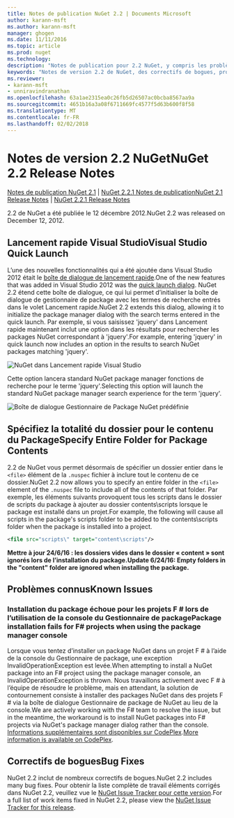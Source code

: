 ```yaml
---
title: Notes de publication NuGet 2.2 | Documents Microsoft
author: karann-msft
ms.author: karann-msft
manager: ghogen
ms.date: 11/11/2016
ms.topic: article
ms.prod: nuget
ms.technology: 
description: "Notes de publication pour 2.2 NuGet, y compris les problèmes connus, les correctifs de bogues, les fonctionnalités ajoutées et dcr."
keywords: "Notes de version 2.2 de NuGet, des correctifs de bogues, problèmes connus, ajouté des fonctionnalités, DCR"
ms.reviewer:
- karann-msft
- unniravindranathan
ms.openlocfilehash: 63a1ae2315ea0c26fb5d26507ac0bcba8567aa9a
ms.sourcegitcommit: 4651b16a3a08f6711669fc4577f5d63b600f8f58
ms.translationtype: MT
ms.contentlocale: fr-FR
ms.lasthandoff: 02/02/2018
---
```

# <a name="nuget-22-release-notes"></a><span data-ttu-id="db798-104">Notes de version 2.2 NuGet</span><span class="sxs-lookup"><span data-stu-id="db798-104">NuGet 2.2 Release Notes</span></span>

<span data-ttu-id="db798-105">[Notes de publication NuGet 2.1](../release-notes/nuget-2.1.md) | [NuGet 2.2.1 Notes de publication](../release-notes/nuget-2.2.1.md)</span><span class="sxs-lookup"><span data-stu-id="db798-105">[NuGet 2.1 Release Notes](../release-notes/nuget-2.1.md) | [NuGet 2.2.1 Release Notes](../release-notes/nuget-2.2.1.md)</span></span>

<span data-ttu-id="db798-106">2.2 de NuGet a été publiée le 12 décembre 2012.</span><span class="sxs-lookup"><span data-stu-id="db798-106">NuGet 2.2 was released on December 12, 2012.</span></span>

## <a name="visual-studio-quick-launch"></a><span data-ttu-id="db798-107">Lancement rapide Visual Studio</span><span class="sxs-lookup"><span data-stu-id="db798-107">Visual Studio Quick Launch</span></span>
<span data-ttu-id="db798-108">L’une des nouvelles fonctionnalités qui a été ajoutée dans Visual Studio 2012 était le [boîte de dialogue de lancement rapide](/visualstudio/ide/reference/quick-launch-environment-options-dialog-box).</span><span class="sxs-lookup"><span data-stu-id="db798-108">One of the new features that was added in Visual Studio 2012 was the [quick launch dialog](/visualstudio/ide/reference/quick-launch-environment-options-dialog-box).</span></span> <span data-ttu-id="db798-109">NuGet 2.2 étend cette boîte de dialogue, ce qui lui permet d’initialiser la boîte de dialogue de gestionnaire de package avec les termes de recherche entrés dans le volet Lancement rapide.</span><span class="sxs-lookup"><span data-stu-id="db798-109">NuGet 2.2 extends this dialog, allowing it to initialize the package manager dialog with the search terms entered in the quick launch.</span></span> <span data-ttu-id="db798-110">Par exemple, si vous saisissez 'jquery' dans Lancement rapide maintenant inclut une option dans les résultats pour rechercher les packages NuGet correspondant à 'jquery'.</span><span class="sxs-lookup"><span data-stu-id="db798-110">For example, entering 'jquery' in quick launch now includes an option in the results to search NuGet packages matching 'jquery'.</span></span>

![NuGet dans Lancement rapide Visual Studio](./media/quick-launch.png)

<span data-ttu-id="db798-112">Cette option lancera standard NuGet package manager fonctions de recherche pour le terme 'jquery'.</span><span class="sxs-lookup"><span data-stu-id="db798-112">Selecting this option will launch the standard NuGet package manager search experience for the term 'jquery'.</span></span>

![Boîte de dialogue Gestionnaire de Package NuGet prédéfinie](./media/pkg-mgr-search-from-quick-launch.png)

## <a name="specify-entire-folder-for-package-contents"></a><span data-ttu-id="db798-114">Spécifiez la totalité du dossier pour le contenu du Package</span><span class="sxs-lookup"><span data-stu-id="db798-114">Specify Entire Folder for Package Contents</span></span>
<span data-ttu-id="db798-115">2.2 de NuGet vous permet désormais de spécifier un dossier entier dans le `<file>` élément de la `.nuspec` fichier à inclure tout le contenu de ce dossier.</span><span class="sxs-lookup"><span data-stu-id="db798-115">NuGet 2.2 now allows you to specify an entire folder in the `<file>` element of the `.nuspec` file to include all of the contents of that folder.</span></span> <span data-ttu-id="db798-116">Par exemple, les éléments suivants provoquent tous les scripts dans le dossier de scripts du package à ajouter au dossier contents\scripts lorsque le package est installé dans un projet.</span><span class="sxs-lookup"><span data-stu-id="db798-116">For example, the following will cause all scripts in the package's scripts folder to be added to the contents\scripts folder when the package is installed into a project.</span></span>

```xml
<file src="scripts\" target="content\scripts"/>
```

<span data-ttu-id="db798-117">**Mettre à jour 24/6/16 : les dossiers vides dans le dossier « content » sont ignorés lors de l’installation du package.**</span><span class="sxs-lookup"><span data-stu-id="db798-117">**Update 6/24/16: Empty folders in the "content" folder are ignored when installing the package.**</span></span>

## <a name="known-issues"></a><span data-ttu-id="db798-118">Problèmes connus</span><span class="sxs-lookup"><span data-stu-id="db798-118">Known Issues</span></span>

### <a name="package-installation-fails-for-f-projects-when-using-the-package-manager-console"></a><span data-ttu-id="db798-119">Installation du package échoue pour les projets F # lors de l’utilisation de la console du Gestionnaire de package</span><span class="sxs-lookup"><span data-stu-id="db798-119">Package installation fails for F# projects when using the package manager console</span></span>
<span data-ttu-id="db798-120">Lorsque vous tentez d’installer un package NuGet dans un projet F # à l’aide de la console du Gestionnaire de package, une exception InvalidOperationException est levée.</span><span class="sxs-lookup"><span data-stu-id="db798-120">When attempting to install a NuGet package into an F# project using the package manager console, an InvalidOperationException is thrown.</span></span> <span data-ttu-id="db798-121">Nous travaillons activement avec F # à l’équipe de résoudre le problème, mais en attendant, la solution de contournement consiste à installer des packages NuGet dans des projets F # via la boîte de dialogue Gestionnaire de package de NuGet au lieu de la console.</span><span class="sxs-lookup"><span data-stu-id="db798-121">We are actively working with the F# team to resolve the issue, but in the meantime, the workaround is to install NuGet packages into F# projects via NuGet's package manager dialog rather than the console.</span></span> <span data-ttu-id="db798-122">[Informations supplémentaires sont disponibles sur CodePlex](http://nuget.codeplex.com/workitem/2873).</span><span class="sxs-lookup"><span data-stu-id="db798-122">[More information is available on CodePlex](http://nuget.codeplex.com/workitem/2873).</span></span>


## <a name="bug-fixes"></a><span data-ttu-id="db798-123">Correctifs de bogues</span><span class="sxs-lookup"><span data-stu-id="db798-123">Bug Fixes</span></span>
<span data-ttu-id="db798-124">NuGet 2.2 inclut de nombreux correctifs de bogues.</span><span class="sxs-lookup"><span data-stu-id="db798-124">NuGet 2.2 includes many bug fixes.</span></span> <span data-ttu-id="db798-125">Pour obtenir la liste complète de travail éléments corrigés dans NuGet 2.2, veuillez vue le [NuGet Issue Tracker pour cette version](http://nuget.codeplex.com/workitem/list/advanced?keyword=&status=Closed&type=All&priority=All&release=NuGet%202.2&assignedTo=All&component=All&sortField=LastUpdatedDate&sortDirection=Descending&page=0).</span><span class="sxs-lookup"><span data-stu-id="db798-125">For a full list of work items fixed in NuGet 2.2, please view the [NuGet Issue Tracker for this release](http://nuget.codeplex.com/workitem/list/advanced?keyword=&status=Closed&type=All&priority=All&release=NuGet%202.2&assignedTo=All&component=All&sortField=LastUpdatedDate&sortDirection=Descending&page=0).</span></span>

